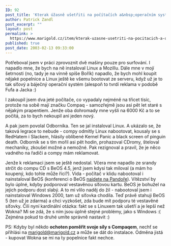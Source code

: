 ```yaml
---
ID: 92
post_title: 'Kterak úžasně ušetřiti na počítačích a&nbsp;operačním systému'
author: Patrick Zandl
post_excerpt: ""
layout: post
permalink: >
  https://www.marigold.cz/item/kterak-uzasne-usetriti-na-pocitacich-a-operacnim-systemu
published: true
post_date: 2003-02-13 09:33:00
---
```

<P>Potřeboval jsem v práci zprovoznit dvě mašiny pouze pro surfování. I napadlo mne, že bych na ně instaloval Linux a Mozillu. Dále mne v mojí šetrnosti (no, tady je na vinně spíše Bořík) napadlo, že bych mohl koupit nějaké popelnice a Linux ještě ke všemu bootovat ze serveru, když už je to tak síťový a báječný operační systém (alespoň to tvrdí reklama v podobě Fufa a Jacka :)</P>
<P>I zakoupil jsem dva jeté počítače, co vypadaly nejméně na třicet tisíc, protože na sobě mají značku Compaq - samozřejmě jsou asi pět let staré s nějakým prapentiem. Jenže oba dohromady mne vyšli na 6000 Kč a to se počítá, za to bych nekoupil ani jeden nový.</P>
<P>A pak jsem povolal Odborníka. Ten se jal instaloval Linux. A ukázalo se, že taková legrace to nebude - compy odmítly Linux nabootovat, kousaly se s RedHatem i Slackem, hlásily oblíbené Kernel Panic a black screen of pinguin death. Odborník se s tím mořil asi pět hodin, prohazoval CDromy, šteloval mechaniky, zkoušel možné a nemožné. Pak rezignoval a pravil, že je něco vadného na řadiči a compy mám reklamovat. </P>
<P>Jenže k reklamaci jsem se ještě nedostal. Včera mne napadlo ze srandy strčit do compu CD s BeOS 4.5, jenž jsem kdysi tak miloval (a mám ho koupený, kdo tohle může říci?). Vida - počítač v klidu nabootoval i nainstaloval BeOS (konferenci o BeOS <A href="http://www.pandora.cz/conference/beoscz" target=_blank>najdete na Pandoře</A>). Vítězství by bylo úplné, kdyby podporoval vestavěnou síťovou kartu. BeOS je bohužel na jejich podporu dost slabý. A to mi vlilo naděj do žil - nabootoval jsem i nainstaloval Windows 2000, tam už síťovka chodila. Teď právě stahuji BeOS 5 (ten už je zdarma) a chci vyzkošet, zda bude mít podporu té vestavěné síťovky. Čili nyní kardinální otázka: fakt se s Linuxem tak ušetří a je lepší než Wokna? Mi se zdá, že s ním jsou úplně stejné problémy, jako s Windows :( Zejména pokud to druhé umíte správně nastavit :)</P>
<P>PS: Kdyby byl někdo <STRONG>ochoten poměřit svoje síly s Compaqem</STRONG>, nechť se přihlási na <A href="mailto:marigold@marigold.cz">marigold@marigold.cz</A> a může se dát do instalace. Odměna jistá - kupovat Wokna se mi na ty popelnice fakt nechce. </P>